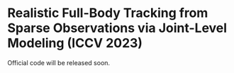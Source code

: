 # Realistic Full-Body Tracking from Sparse Observations via Joint-Level Modeling (ICCV 2023)

Official code will be released soon.
